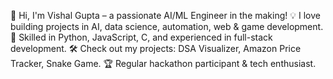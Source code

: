 👋 Hi, I'm Vishal Gupta – a passionate AI/ML Engineer in the making!
💡 I love building projects in AI, data science, automation, web & game development.
🔧 Skilled in Python, JavaScript, C, and experienced in full-stack development.
🛠 Check out my projects: DSA Visualizer, Amazon Price Tracker, Snake Game.
🏆 Regular hackathon participant & tech enthusiast.
